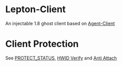 # Lepton-Client
An injectable 1.8 ghost client based on [Agent-Client](https://github.com/aestheticalll/agent)

# Client Protection
See [PROTECT_STATUS](src/main/java/cn/matrixaura/lepton/Lepton.java), [HWID Verify](src/main/java/cn/matrixaura/lepton/protect/impl/HWIDProtection.java) and [Anti Attach](src/main/java/cn/matrixaura/lepton/protect/impl/AntiAttachProtection.java)